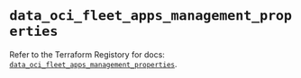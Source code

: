 # `data_oci_fleet_apps_management_properties`

Refer to the Terraform Registory for docs: [`data_oci_fleet_apps_management_properties`](https://registry.terraform.io/providers/oracle/oci/6.18.0/docs/data-sources/fleet_apps_management_properties).
